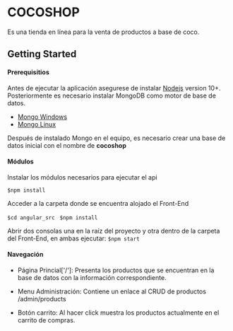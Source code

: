# COCOSHOP

Es una tienda en línea para la venta de productos a base de coco.

## Getting Started

#### Prerequisitios
Antes de ejecutar la aplicación asegurese de instalar [Nodejs](https://nodejs.org/es/download/ "Nodejs") version 10+. Posteriormente es necesario instalar MongoDB como motor de base de datos.

- [Mongo Windows](https://docs.mongodb.com/manual/tutorial/install-mongodb-on-windows/ "Mongo Windows")
- [Mongo Linux](https://docs.mongodb.com/manual/administration/install-on-linux/ "Mongo Linux")

Después de instalado Mongo en el equipo, es necesario crear una base de datos inicial con el nombre de **cocoshop**

#### Módulos
Instalar los módulos necesarios para ejecutar el api

`$npm install `

Acceder a la  carpeta donde se encuentra alojado el Front-End

`$cd angular_src `
`$npm install`

Abrir dos consolas una en la raíz del proyecto y otra dentro de la carpeta del Front-End, en ambas ejecutar:
`$npm start`

#### Navegación

- Página Princial['/']: Presenta los productos que se encuentran en la base de datos con la información correspondiente.

- Menu Administración: Contiene un enlace al CRUD de productos /admin/products

- Botón carrito: Al hacer click muestra los productos actualmente en el carrito de compras.

